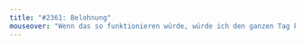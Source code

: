 ```yaml
---
title: "#2361: Belohnung"
mouseover: "Wenn das so funktionieren würde, würde ich den ganzen Tag korrekte Aussagen um ein 'Das ist richtig.' ergänzen."
---
```


